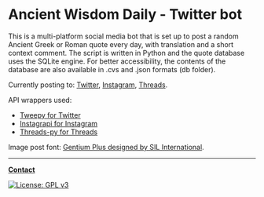 # Ancient Wisdom Daily - Twitter bot

This is a multi-platform social media bot that is set up to post a random
Ancient Greek or Roman quote every day, with translation and a short context comment.
The script is written in Python and the quote database uses the SQLite engine.
For better accessibility, the contents of the database are also available in
.cvs and .json formats (db folder).

Currently posting to: [Twitter](https://twitter.com/AncWisDay),
[Instagram](https://www.instagram.com/ancwisday/),
[Threads](https://www.instagram.com/ancwisday/).

API wrappers used:

- [Tweepy for Twitter](https://github.com/tweepy/tweepy)
- [Instagrapi for Instagram](https://github.com/subzeroid/instagrapi)
- [Threads-py for Threads](https://github.com/junhoyeo/threads-py)

Image post font: [Gentium Plus designed by SIL International](https://fonts.google.com/specimen/Gentium+Plus).

---

**[Contact](mailto:lcs_it@proton.me)**

[![License: GPL v3](https://img.shields.io/badge/License-GPLv3-blue.svg)](https://www.gnu.org/licenses/gpl-3.0)
